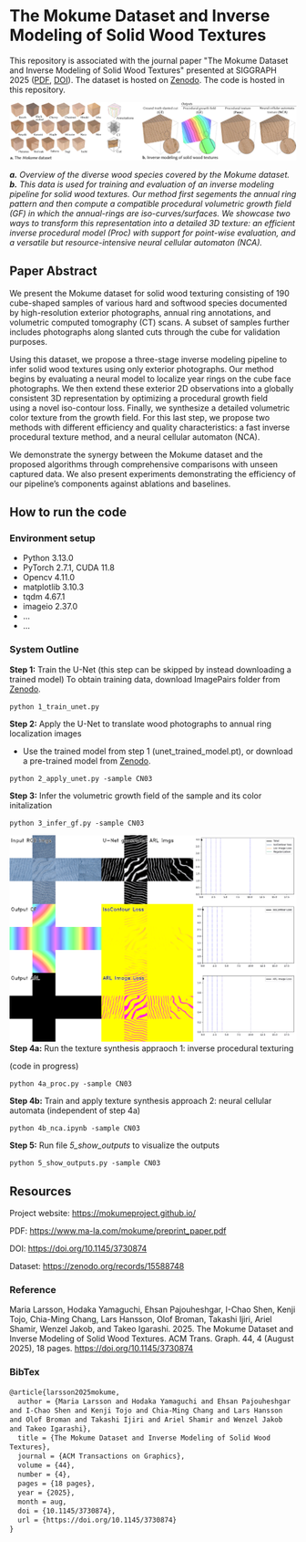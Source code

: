 # The Mokume Dataset and Inverse Modeling of Solid Wood Textures

This repository is associated with the journal paper "The Mokume Dataset and Inverse Modeling of Solid Wood Textures" presented at SIGGRAPH 2025 ([PDF](https://dl.acm.org/doi/pdf/10.1145/3730874), [DOI](https://doi.org/10.1145/3730874)).
The dataset is hosted on [Zenodo](https://zenodo.org/records/15588748). The code is hosted in this repository.


![Teaser image.](README_IMGS/teaser.jpg)

***a.*** *Overview of the diverse wood species covered by the Mokume dataset.*
***b.*** *This data is used for training and evaluation of an inverse modeling pipeline for solid wood textures. Our method first segements the annual ring pattern and then compute a compatible procedural volumetric growth field (GF) in which the annual-rings are iso-curves/surfaces. We showcase two ways to transform this representation into a detailed 3D texture: an efficient inverse procedural model (Proc) with support for point-wise evaluation, and a versatile but resource-intensive neural cellular automaton (NCA).*

## Paper Abstract

We present the Mokume dataset for solid wood texturing consisting of 190 cube-shaped samples of various hard and softwood species documented by high-resolution exterior photographs, annual ring annotations, and volumetric computed tomography (CT) scans. A subset of samples further includes photographs along slanted cuts through the cube for validation purposes.


Using this dataset, we propose a three-stage inverse modeling pipeline to infer solid wood textures using only exterior photographs. Our method begins by evaluating a neural model to localize year rings on the cube face photographs. We then extend these exterior 2D observations into a globally consistent 3D representation by optimizing a procedural growth field using a novel iso-contour loss. Finally, we synthesize a detailed volumetric color texture from the growth field. For this last step, we propose two methods with different efficiency and quality characteristics: a fast inverse procedural texture method, and a neural cellular automaton (NCA). 


We demonstrate the synergy between the Mokume dataset and the proposed algorithms through comprehensive comparisons with unseen captured data. We also present experiments demonstrating the efficiency of our pipeline’s components against ablations and baselines. 

## How to run the code

### Environment setup

- Python 3.13.0
- PyTorch 2.7.1, CUDA 11.8
- Opencv 4.11.0
- matplotlib 3.10.3
- tqdm 4.67.1
- imageio 2.37.0
- ...
- ...

### System Outline

**Step 1:** Train the U-Net (this step can be skipped by instead downloading a trained model)
To obtain training data, download ImagePairs folder from [Zenodo](https://zenodo.org/records/15588748).
```
python 1_train_unet.py
```

**Step 2:** Apply the U-Net to translate wood photographs to annual ring localization images
- Use the trained model from step 1 (unet_trained_model.pt), or download a pre-trained model from [Zenodo](https://zenodo.org/records/15588748).

```
python 2_apply_unet.py -sample CN03
```

**Step 3:** Infer the volumetric growth field of the sample and its color initalization

```
python 3_infer_gf.py -sample CN03
```
![Gif annimation of the optimization process in 3_infer_gf.py.](README_IMGS/Optimization_process_3_infer_gf.gif)
**Step 4a:** Run the texture synthesis appraoch 1: inverse procedural texturing

(code in progress)

```
python 4a_proc.py -sample CN03
```

**Step 4b:** Train and apply texture synthesis approach 2: neural cellular automata (independent of step 4a)

```
python 4b_nca.ipynb -sample CN03
```

**Step 5:** Run file *5_show_outputs* to visualize the outputs

```
python 5_show_outputs.py -sample CN03
```

## Resources

Project website: https://mokumeproject.github.io/

PDF: https://www.ma-la.com/mokume/preprint_paper.pdf 

DOI: https://doi.org/10.1145/3730874

Dataset: https://zenodo.org/records/15588748


### Reference

Maria Larsson, Hodaka Yamaguchi, Ehsan Pajouheshgar, I-Chao Shen, Kenji Tojo, Chia-Ming Chang, Lars Hansson, Olof Broman, Takashi Ijiri, Ariel Shamir, Wenzel Jakob, and Takeo Igarashi. 2025. The Mokume Dataset and Inverse Modeling of Solid Wood Textures. ACM Trans. Graph. 44, 4 (August 2025), 18 pages. https://doi.org/10.1145/3730874

### BibTex
```
@article{larsson2025mokume,
  author = {Maria Larsson and Hodaka Yamaguchi and Ehsan Pajouheshgar and I-Chao Shen and Kenji Tojo and Chia-Ming Chang and Lars Hansson and Olof Broman and Takashi Ijiri and Ariel Shamir and Wenzel Jakob and Takeo Igarashi},
  title = {The Mokume Dataset and Inverse Modeling of Solid Wood Textures},
  journal = {ACM Transactions on Graphics},
  volume = {44},
  number = {4},
  pages = {18 pages},
  year = {2025},
  month = aug,
  doi = {10.1145/3730874},
  url = {https://doi.org/10.1145/3730874}
}
```